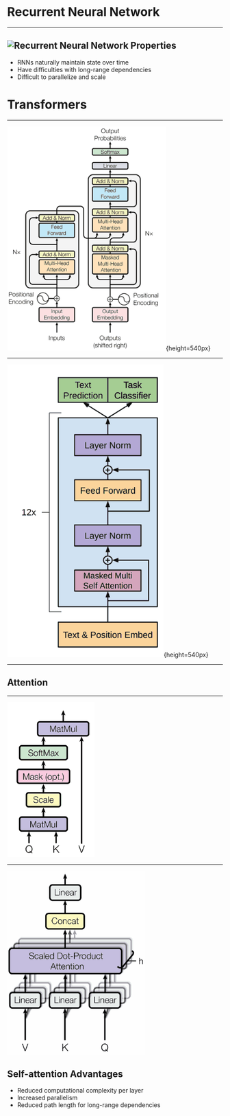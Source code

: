 Recurrent Neural Network
========================

---

![Recurrent Neural Network](https://upload.wikimedia.org/wikipedia/commons/b/b5/Recurrent_neural_network_unfold.svg)
Properties
----------

- RNNs naturally maintain state over time
- Have difficulties with long-range dependencies
- Difficult to parallelize and scale

Transformers
============

---

![Transformer Architecture ([Attention is All you Need](https://arxiv.org/pdf/1706.03762.pdf))](media/transformer.png){height=540px}

---

![GPT-1 Decoder-only Transformer](media/gpt1.png){height=540px}


---

Attention
---------

---

![Scaled Dot-product Attention](media/scaled-dot-product-attention.png)

---

![Multihead Attention](media/multihead-attention.png)

Self-attention Advantages
-------------------------

- Reduced computational complexity per layer
- Increased parallelism
- Reduced path length for long-range dependencies
